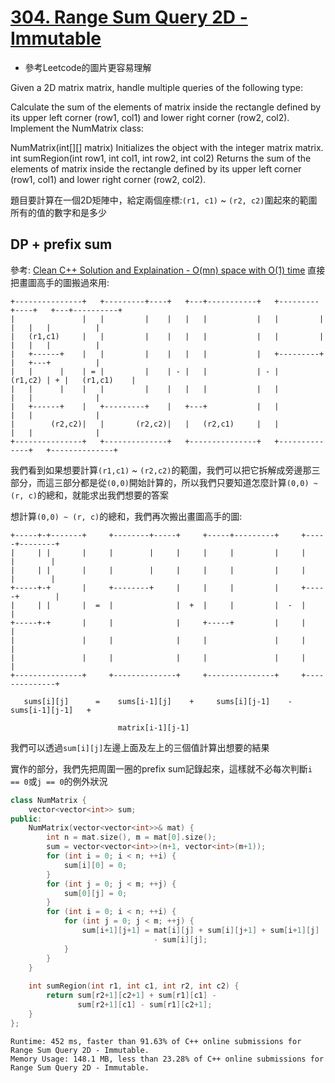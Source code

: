 # [304. Range Sum Query 2D - Immutable](https://leetcode.com/problems/range-sum-query-2d-immutable/)

* 參考Leetcode的圖片更容易理解

Given a 2D matrix matrix, handle multiple queries of the following type:

Calculate the sum of the elements of matrix inside the rectangle defined by its upper left corner (row1, col1) and lower right corner (row2, col2).
Implement the NumMatrix class:

NumMatrix(int[][] matrix) Initializes the object with the integer matrix matrix.
int sumRegion(int row1, int col1, int row2, int col2) Returns the sum of the elements of matrix inside the rectangle defined by its upper left corner (row1, col1) and lower right corner (row2, col2).

題目要計算在一個2D矩陣中，給定兩個座標:`(r1, c1)` ~ `(r2, c2)`圍起來的範圍所有的值的數字和是多少

## DP + prefix sum
參考: [Clean C++ Solution and Explaination - O(mn) space with O(1) time](https://leetcode.com/problems/range-sum-query-2d-immutable/discuss/75350/Clean-C%2B%2B-Solution-and-Explaination-O(mn)-space-with-O(1)-time)
直接把畫圖高手的圖搬過來用:
```
+---------------+   +---------+----+   +---+-----------+   +---------+----+   +---+----------+
|               |   |         |    |   |   |           |   |         |    |   |   |          |
|   (r1,c1)     |   |         |    |   |   |           |   |         |    |   |   |          |
|   +------+    |   |         |    |   |   |           |   +---------+    |   +---+          |
|   |      |    | = |         |    | - |   |           | - |      (r1,c2) | + |   (r1,c1)    |
|   |      |    |   |         |    |   |   |           |   |              |   |              |
|   +------+    |   +---------+    |   +---+           |   |              |   |              |
|        (r2,c2)|   |       (r2,c2)|   |   (r2,c1)     |   |              |   |              |
+---------------+   +--------------+   +---------------+   +--------------+   +--------------+
```
我們看到如果想要計算`(r1,c1)` ~ `(r2,c2)`的範圍，我們可以把它拆解成旁邊那三部分，而這三部分都是從`(0,0)`開始計算的，所以我們只要知道怎麼計算`(0,0) ~ (r, c)`的總和，就能求出我們想要的答案

想計算`(0,0) ~ (r, c)`的總和，我們再次搬出畫圖高手的圖:
```
+-----+-+-------+     +--------+-----+     +-----+---------+     +-----+--------+
|     | |       |     |        |     |     |     |         |     |     |        |
|     | |       |     |        |     |     |     |         |     |     |        |
+-----+-+       |     +--------+     |     |     |         |     +-----+        |
|     | |       |  =  |              |  +  |     |         |  -  |              |
+-----+-+       |     |              |     +-----+         |     |              |
|               |     |              |     |               |     |              |
|               |     |              |     |               |     |              |
+---------------+     +--------------+     +---------------+     +--------------+

   sums[i][j]      =    sums[i-1][j]    +     sums[i][j-1]    -   sums[i-1][j-1]   +  

                        matrix[i-1][j-1]
```
我們可以透過`sum[i][j]`左邊上面及左上的三個值計算出想要的結果

實作的部分，我們先把周圍一圈的prefix sum記錄起來，這樣就不必每次判斷`i == 0`或`j == 0`的例外狀況

```cpp
class NumMatrix {
    vector<vector<int>> sum;
public:
    NumMatrix(vector<vector<int>>& mat) {
        int n = mat.size(), m = mat[0].size();
        sum = vector<vector<int>>(n+1, vector<int>(m+1));
        for (int i = 0; i < n; ++i) {
            sum[i][0] = 0;
        }
        for (int j = 0; j < m; ++j) {
            sum[0][j] = 0;
        }
        for (int i = 0; i < n; ++i) {
            for (int j = 0; j < m; ++j) {
                sum[i+1][j+1] = mat[i][j] + sum[i][j+1] + sum[i+1][j]
                                - sum[i][j];
            }
        }
    }
    
    int sumRegion(int r1, int c1, int r2, int c2) {
        return sum[r2+1][c2+1] + sum[r1][c1] -
               sum[r2+1][c1] - sum[r1][c2+1];
    }
};
```

```
Runtime: 452 ms, faster than 91.63% of C++ online submissions for Range Sum Query 2D - Immutable.
Memory Usage: 148.1 MB, less than 23.28% of C++ online submissions for Range Sum Query 2D - Immutable.
```
